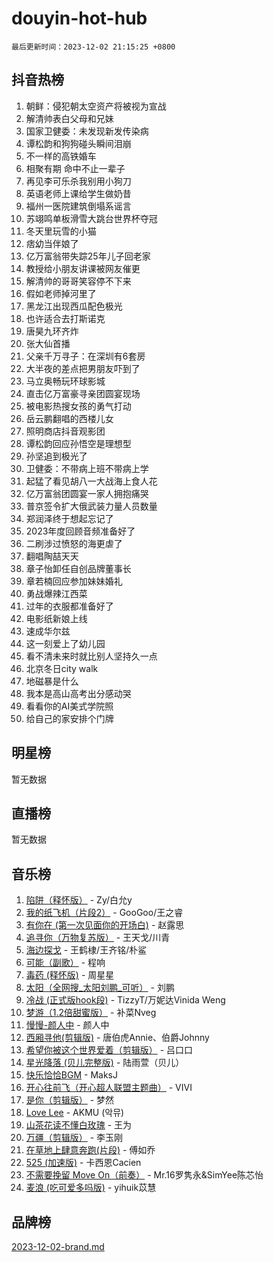 # douyin-hot-hub

`最后更新时间：2023-12-02 21:15:25 +0800`

## 抖音热榜

1. 朝鲜：侵犯朝太空资产将被视为宣战
1. 解清帅表白父母和兄妹
1. 国家卫健委：未发现新发传染病
1. 谭松韵和狗狗碰头瞬间泪崩
1. 不一样的高铁婚车
1. 相聚有期 命中不止一辈子
1. 再见李可乐杀我别用小狗刀
1. 英语老师上课给学生做奶昔
1. 福州一医院建筑倒塌系谣言
1. 苏翊鸣单板滑雪大跳台世界杯夺冠
1. 冬天里玩雪的小猫
1. 痞幼当伴娘了
1. 亿万富翁带失踪25年儿子回老家
1. 教授给小朋友讲课被网友催更
1. 解清帅的哥哥笑容停不下来
1. 假如老师掉河里了
1. 黑龙江出现西瓜配色极光
1. 也许适合去打斯诺克
1. 唐昊九环齐炸
1. 张大仙首播
1. 父亲千万寻子：在深圳有6套房
1. 大半夜的差点把男朋友吓到了
1. 马立奥畅玩环球影城
1. 直击亿万富豪寻亲团圆宴现场
1. 被电影热搜女孩的勇气打动
1. 岳云鹏翻唱的西楼儿女
1. 照明商店抖音观影团
1. 谭松韵回应孙悟空是理想型
1. 孙坚追到极光了
1. 卫健委：不带病上班不带病上学
1. 起猛了看见胡八一大战海上食人花
1. 亿万富翁团圆宴一家人拥抱痛哭
1. 普京签令扩大俄武装力量人员数量
1. 郑润泽终于想起忘记了
1. 2023年度回顾音频准备好了
1. 二刷涉过愤怒的海更虐了
1. 翻唱陶喆天天
1. 章子怡卸任自创品牌董事长
1. 章若楠回应参加妹妹婚礼
1. 勇战爆辣江西菜
1. 过年的衣服都准备好了
1. 电影纸新娘上线
1. 速成华尔兹
1. 这一刻爱上了幼儿园
1. 看不清未来时就比别人坚持久一点
1. 北京冬日city walk
1. 地磁暴是什么
1. 我本是高山高考出分感动哭
1. 看看你的AI美式学院照
1. 给自己的家安排个门牌

## 明星榜

暂无数据

## 直播榜

暂无数据

## 音乐榜

1. [陷阱（释怀版）](https://sf6-cdn-tos.douyinstatic.com/obj/tos-cn-ve-2774/oE8C21LeZrzKLDFfQYgMzx4GAIHageG5IzayY7) - Zy/白允y
1. [我的纸飞机（片段2）](https://sf6-cdn-tos.douyinstatic.com/obj/tos-cn-ve-2774/oM2ZrKcg2CD5AeRB2gkeXOFB1IxAGJdZPazYHf) - GooGoo/王之睿
1. [有你在 (第一次见面你的开场白)](https://sf6-cdn-tos.douyinstatic.com/obj/tos-cn-ve-2774/oAthrQ3ClJBfI57uBoFEgNDYtNCZ0TSYQQfxQ0) - 赵露思
1. [追寻你（万物复苏版）](https://sf6-cdn-tos.douyinstatic.com/obj/tos-cn-ve-2774/oYeAZJsbjIDit9APmBg8u6uDUQnHmoCf3gbo74) - 王天戈/川青
1. [海边探戈](https://sf3-cdn-tos.douyinstatic.com/obj/tos-cn-ve-2774/os9gE0VQCGqt6VQkZDyBBYvfSDY0QFe3vVmubn) - 王鹤棣/王齐铭/朴鲨
1. [可能（副歌）](https://sf6-cdn-tos.douyinstatic.com/obj/tos-cn-ve-2774/cde1731888894259b333569393c2fb51) - 程响
1. [毒药 (释怀版)](https://sf6-cdn-tos.douyinstatic.com/obj/tos-cn-ve-2774/oYILMEAzspdZBIzy4frJNB8ZHPHWAhiwowd4Ad) - 周星星
1. [太阳（全网搜_太阳刘鹏_可听）](https://sf3-cdn-tos.douyinstatic.com/obj/tos-cn-ve-2774/ogWbyIQnlBFImVbeDocRdCIYtBHlbJXgfZMvgz) - 刘鹏
1. [冷战 (正式版hook段)](https://sf6-cdn-tos.douyinstatic.com/obj/tos-cn-ve-2774/oMuEoiBasWApEMVDgNiI8VAByNmwo5J0pyf8Yx) - TizzyT/万妮达Vinida Weng
1. [梦游（1.2倍甜蜜版）](https://sf3-cdn-tos.douyinstatic.com/obj/tos-cn-ve-2774/o4gyAUm8hwufoEABmwVIiQtHsFuGzAEEWtNMzo) - 补菜Nveg
1. [慢慢-颜人中](https://sf3-cdn-tos.douyinstatic.com/obj/tos-cn-ve-2774/ocjHNfBXdBxQNC8ZGAeoLMFTUgtBg8bkExunDC) - 颜人中
1. [西厢寻他(剪辑版)](https://sf3-cdn-tos.douyinstatic.com/obj/tos-cn-ve-2774/oUsAVfAQKlRNxEv5qxvIB8o5qmIWUcXbzJKJhw) - 唐伯虎Annie、伯爵Johnny
1. [希望你被这个世界爱着（剪辑版）](https://sf3-cdn-tos.douyinstatic.com/obj/tos-cn-ve-2774/oo4H3BfEygN7l7bQaMBOZHCQ1eI4FqtED5skQ2) - 吕口口
1. [星光降落 (贝儿完整版)](https://sf6-cdn-tos.douyinstatic.com/obj/tos-cn-ve-2774/okwB9hAwyAtsFFkFBzAX1hOOfQuIoMNs0W2Mwr) - 陆雨萱（贝儿）
1. [快乐恰恰BGM](https://sf3-cdn-tos.douyinstatic.com/obj/tos-cn-ve-2774/07b173ca7d2f40f3ba0b97ac7fa3a44a) - MaksJ
1. [开心往前飞（开心超人联盟主题曲）](https://sf6-cdn-tos.douyinstatic.com/obj/tos-cn-ve-2774/9d8fb7c82cf1421fb93a9fe925275e0a) - VIVI
1. [是你（剪辑版）](https://sf6-cdn-tos.douyinstatic.com/obj/tos-cn-ve-2774/46019dae783c4c969944217fe1cfafc4) - 梦然
1. [Love Lee](https://sf6-cdn-tos.douyinstatic.com/obj/tos-cn-ve-2774/o05GbkJGbCBTdDnMtB0fwOYgkeZp23vrWQDQBS) - AKMU (악뮤)
1. [山茶花读不懂白玫瑰](https://sf6-cdn-tos.douyinstatic.com/obj/tos-cn-ve-2774/osfn8B7DktrRHEPJgPCfDbw7QDQEkwC16BxZg9) - 王为
1. [万疆（剪辑版）](https://sf6-cdn-tos.douyinstatic.com/obj/tos-cn-ve-2774/ooG7oVgFlDTelKCjCsTTobQvbdtj1BBQXnfZd8) - 李玉刚
1. [在草地上肆意奔跑(片段)](https://sf6-cdn-tos.douyinstatic.com/obj/tos-cn-ve-2774/8831d494742f45dabdfa8adb8b817259) - 傅如乔
1. [525 (加速版)](https://sf3-cdn-tos.douyinstatic.com/obj/tos-cn-ve-2774/oIfKCtqfDyP8Vc9FpAPgWMyezT6LnDT1abRwGg) - 卡西恩Cacien
1. [不需要挽留 Move On（前奏）](https://sf6-cdn-tos.douyinstatic.com/obj/tos-cn-ve-2774/ooCBhgCCkF4nExzQL9WZSUbitfA8IsDkgQIYhe) - Mr.16罗隽永&SimYee陈芯怡
1. [麦浪 (吃可爱多吗版)](https://sf3-cdn-tos.douyinstatic.com/obj/tos-cn-ve-2774/fb2bf2aaa2854aaa8ec0fcfabbee4bd8) - yihuik苡慧

## 品牌榜

[2023-12-02-brand.md](2023-12-02-brand.md)
